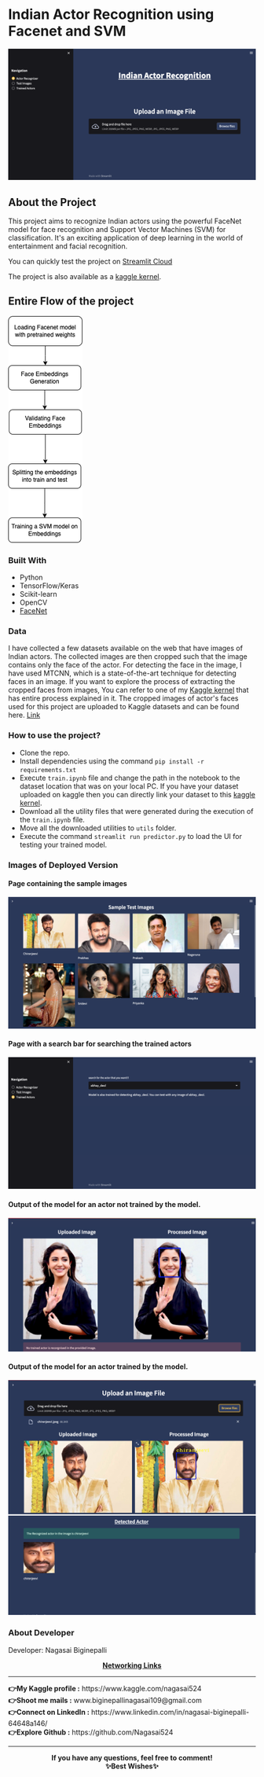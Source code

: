 # Indian Actor Recognition using Facenet and SVM
![Home Page](https://github.com/Nagasai524/indianActorRecognition/blob/main/readme_images/1.png)
## About the Project

This project aims to recognize Indian actors using the powerful FaceNet model for face recognition and Support Vector Machines (SVM) for classification. It's an exciting application of deep learning in the world of entertainment and facial recognition. 

You can quickly test the project on [Streamlit Cloud]()

The project is also available as a [kaggle kernel](https://www.kaggle.com/nagasai524/indian-actor-recognition-using-facenet). 

## Entire Flow of the project
![Flow Chart](https://github.com/Nagasai524/indianActorRecognition/blob/main/readme_images/flow_chart.png)

### Built With

- Python
- TensorFlow/Keras
- Scikit-learn
- OpenCV
- [FaceNet](https://github.com/davidsandberg/facenet)

### Data
I have collected a few datasets available on the web that have images of Indian actors. The collected images are then cropped such that the image contains only the face of the actor. For detecting the face in the image, I have used MTCNN, which is a state-of-the-art technique for detecting faces in an image. If you want to explore the process of extracting the cropped faces from images, You can refer to one of my [Kaggle kernel](https://www.kaggle.com/code/nagasai524/cropping-faces-from-indian-actor-images-with-mtcnn) that has entire process explained in it.
The cropped images of actor's faces used for this project are uploaded to Kaggle datasets and can be found here. [Link](https://www.kaggle.com/datasets/nagasai524/indian-actor-faces-for-face-recognition)

### How to use the project?
 - Clone the repo.
 - Install dependencies using the command `pip install -r requirements.txt`
 - Execute `train.ipynb` file and change the path in the notebook to the dataset location that was on your local PC. If you have your dataset uploaded on kaggle then you can directly link your dataset to this [kaggle kernel](https://www.kaggle.com/nagasai524/indian-actor-recognition-using-facenet).
 - Download all the utility files that were generated during the execution of the `train.ipynb` file.
 - Move all the downloaded utilities to `utils` folder.
 - Execute the command `streamlit run predictor.py` to load the UI for testing your trained model.
    
### Images of Deployed Version
#### Page containing the sample images
![Flow Chart](https://github.com/Nagasai524/indianActorRecognition/blob/main/readme_images/2.png)
#### Page with a search bar for searching the trained actors
![Flow Chart](https://github.com/Nagasai524/indianActorRecognition/blob/main/readme_images/3.png)
#### Output of the model for an actor not trained by the model.
![Flow Chart](https://github.com/Nagasai524/indianActorRecognition/blob/main/readme_images/4.png)
#### Output of the model for an actor trained by the model.
![Flow Chart](https://github.com/Nagasai524/indianActorRecognition/blob/main/readme_images/5.png)
![Flow Chart](https://github.com/Nagasai524/indianActorRecognition/blob/main/readme_images/6.png)

### About Developer
Developer: Nagasai Biginepalli 
<center><b><u>Networking Links</u></b></center>
<hr></hr>
<b>👉My Kaggle profile :</b> https://www.kaggle.com/nagasai524 <br>
<b>👉Shoot me mails :</b> www.biginepallinagasai109@gmail.com<br>
<b>👉Connect on LinkedIn :</b> https://www.linkedin.com/in/nagasai-biginepalli-64648a146/<br>
<b>👉Explore Github :</b> https://github.com/Nagasai524 <br> 
<hr></hr>
<center> <strong> If you have any questions, feel free to comment! </strong>  <br>
<center> <strong > ✨Best Wishes✨ </strong>
